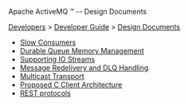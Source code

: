 Apache ActiveMQ ™ -- Design Documents 

[Developers](developers.html) > [Developer Guide](developer-guide.html) > [Design Documents](design-documents.html)


*   [Slow Consumers](slow-consumers.html)
*   [Durable Queue Memory Management](durable-queue-memory-management.html)
*   [Supporting IO Streams](supporting-io-streams.html)
*   [Message Redelivery and DLQ Handling](message-redelivery-and-dlq-handling.html)
*   [Multicast Transport](multicast-transport.html)
*   [Proposed C Client Architecture](proposed-c-client-architecture.html)
*   [REST protocols](rest-protocols.html)

